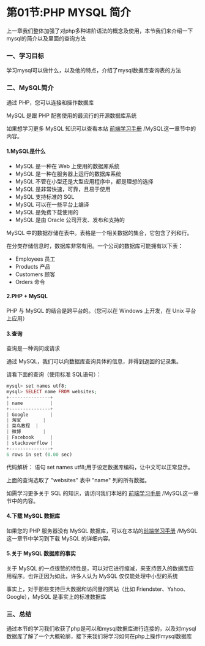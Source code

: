 # 第01节:PHP MYSQL 简介
上一章我们整体加强了对php多种进阶语法的概念及使用，本节我们来介绍一下mysql的简介以及里面的查询方法

### 一、学习目标

学习mysql可以做什么，以及他的特点，介绍了mysql数据库查询表的方法

### 二、MySQL简介

通过 PHP，您可以连接和操作数据库

MySQL 是跟 PHP 配套使用的最流行的开源数据库系统

如果想学习更多 MySQL 知识可以查看本站 [前端学习手册](http://www.xiaozhoubg.com/content/1) /MySQL这一章节中的内容。

#### 1.MySQL是什么

* MySQL 是一种在 Web 上使用的数据库系统
* MySQL 是一种在服务器上运行的数据库系统
* MySQL 不管在小型还是大型应用程序中，都是理想的选择
* MySQL 是非常快速，可靠，且易于使用
* MySQL 支持标准的 SQL
* MySQL 可以在一些平台上编译
* MySQL 是免费下载使用的
* MySQL 是由 Oracle 公司开发、发布和支持的

MySQL 中的数据存储在表中。表格是一个相关数据的集合，它包含了列和行。

在分类存储信息时，数据库非常有用。一个公司的数据库可能拥有以下表：

* Employees 员工
* Products  产品
* Customers 顾客
* Orders 命令

#### 2.PHP + MySQL

PHP 与 MySQL 的结合是跨平台的。（您可以在 Windows 上开发，在 Unix 平台上应用）

#### 3.查询

查询是一种询问或请求

通过 MySQL，我们可以向数据库查询具体的信息，并得到返回的记录集。

请看下面的查询（使用标准 SQL语句）：

``` php
mysql> set names utf8;
mysql> SELECT name FROM websites;
+---------------+
| name          |
+---------------+
| Google        |
| 淘宝        |
| 菜鸟教程  |
| 微博        |
| Facebook      |
| stackoverflow |
+---------------+
6 rows in set (0.00 sec)
```

代码解析：
语句 set names utf8;用于设定数据库编码，让中文可以正常显示。

上面的查询选取了 "websites" 表中 "name" 列的所有数据。

如需学习更多关于 SQL 的知识，请访问我们本站的 [前端学习手册](http://www.xiaozhoubg.com/content/1) /MySQL这一章节中的内容。

#### 4.下载 MySQL 数据库

如果您的 PHP 服务器没有 MySQL 数据库，可以在本站的[前端学习手册](http://www.xiaozhoubg.com/content/1) /MySQL这一章节中学习到下载 MySQL 的详细内容。

#### 5.关于 MySQL 数据库的事实

关于 MySQL 的一点很赞的特性是，可以对它进行缩减，来支持嵌入的数据库应用程序。也许正因为如此，许多人认为 MySQL 仅仅能处理中小型的系统

事实上，对于那些支持巨大数据和访问量的网站（比如 Friendster、Yahoo、Google），MySQL 是事实上的标准数据库

### 三、总结

通过本节的学习我们收获了php是可以和mysql数据库进行连接的，以及对mysql数据库了解了一个大概轮廓，接下来我们将学习如何在php上操作mysql数据库